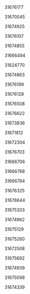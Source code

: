 31676177

31670045

31674925

31676107

31674855

31666494

31624770

31674863

31676199

31676128

31676508

31676622

31673836

31671812

31672304

31676703

31666706

31666788

31666784

31676325

31676644

31675303

31674962

31675129

31675260

31672508

31675692

31674939

31675098

31674339

